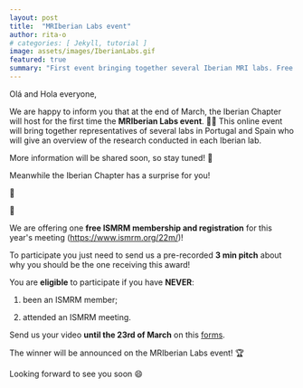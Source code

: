 ```yaml
---
layout: post
title:  "MRIberian Labs event"
author: rita-o
# categories: [ Jekyll, tutorial ]
image: assets/images/IberianLabs.gif
featured: true
summary: "First event bringing together several Iberian MRI labs. Free ISMRM membership and registration, see here how you can participate!"
---
```


Olá and Hola everyone,

We are happy to inform you that at the end of March, the Iberian Chapter will host for the first time the **MRIberian Labs event**. 🎉🎉 
This online event will bring together representatives of several labs in Portugal and Spain who will give an overview of the research conducted in each Iberian lab.

More information will be shared soon, so stay tuned! 🤗

Meanwhile the Iberian Chapter has a surprise for you!

🥁

🥁

We are offering one **free ISMRM membership and registration** for this year's meeting (https://www.ismrm.org/22m/)!

To participate you just need to send us a pre-recorded **3 min pitch** about why you should be the one receiving this award! 

You are **eligible** to participate if you have **NEVER**: 

1) been an ISMRM member;

2) attended an ISMRM meeting.

Send us your video **until the 23rd of March** on this [forms](https://forms.gle/KUT27NJ6A4GANXnG7).

The winner will be announced on the MRIberian Labs event! 🏆 


Looking forward to see you soon 😄
